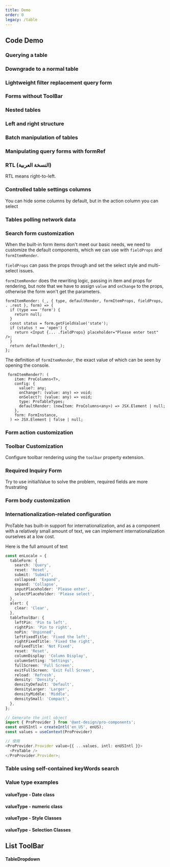 ```yaml
---
title: Demo
order: 0
legacy: /table
---
```


## Code Demo

### Querying a table

<code src="../demos/table/single.tsx"  background="var(--main-bg-color)" ></code>

<code src="../demos/table/dataSource.tsx"  background="var(--main-bg-color)" debug></code>

### Downgrade to a normal table

<code src="../demos/table/normal.tsx"  background="var(--main-bg-color)" ></code>

### Lightweight filter replacement query form

<code src="../demos/table/lightfilter.tsx"  background="var(--main-bg-color)" ></code>

### Forms without ToolBar

<code src="../demos/table/no-title.tsx" ></code>

### Nested tables

<code src="../demos/table/table-nested.tsx"  background="var(--main-bg-color)" ></code>

### Left and right structure

<code src="../demos/table/split.tsx"  background="var(--main-bg-color)" ></code>

### Batch manipulation of tables

<code src="../demos/table/batchOption.tsx"  background="var(--main-bg-color)" ></code>

### Manipulating query forms with formRef

<code src="../demos/table/form.tsx"  background="var(--main-bg-color)" ></code>

### RTL (النسخة العربية)

RTL means right-to-left.

<code src="../demos/table/rtl_table.tsx"  background="var(--main-bg-color)" ></code>

### Controlled table settings columns

You can hide some columns by default, but in the action column you can select

<code src="../demos/table/columnsStateMap.tsx"  background="var(--main-bg-color)" ></code>

### Tables polling network data

<code src="../demos/table/pollinga.tsx"  background="var(--main-bg-color)" ></code>

### Search form customization

When the built-in form items don't meet our basic needs, we need to customize the default components, which we can use with `fieldProps` and `formItemRender`.

`fieldProps` can pass the props through and set the select style and multi-select issues.

`formItemRender` does the rewriting logic, passing in item and props for rendering, but note that we have to assign `value` and `onChange` to the props, otherwise the form won't get the parameters.

```tsx | pure
formItemRender: (_, { type, defaultRender, formItemProps, fieldProps, . .rest }, form) => {
  if (type === 'form') {
    return null;
  }
  const status = form.getFieldValue('state');
  if (status ! == 'open') {
    return <Input {... .fieldProps} placeholder="Please enter test" />;
  }
  return defaultRender(_);
};
```

The definition of `formItemRender`, the exact value of which can be seen by opening the console.

```tsx | pure
 formItemRender?: (
    item: ProColumns<T>,
    config: {
      value?: any;
      onChange?: (value: any) => void;
      onSelect?: (value: any) => void;
      type: ProTableTypes;
      defaultRender: (newItem: ProColumns<any>) => JSX.Element | null;
    },
    form: FormInstance,
  ) => JSX.Element | false | null;
```

<code src="../demos/table/linkage_form.tsx"  background="var(--main-bg-color)" ></code>

### Form action customization

<code src="../demos/table/search_option.tsx"  background="var(--main-bg-color)" ></code>

### Toolbar Customization

Configure toolbar rendering using the `toolbar` property extension.

<code src="../demos/table/listToolBar.tsx"  background="var(--main-bg-color)" ></code>

### Required Inquiry Form

Try to use initialValue to solve the problem, required fields are more frustrating

<code src="../demos/table/open-rules.tsx" ></code>

### Form body customization

<code src="../demos/table/renderTable.tsx"  background="var(--main-bg-color)" ></code>

### Internationalization-related configuration

ProTable has built-in support for internationalization, and as a component with a relatively small amount of text, we can implement internationalization ourselves at a low cost.

Here is the full amount of text

```typescript | pure
const enLocale = {
  tableForm: {
    search: 'Query',
    reset: 'Reset',
    submit: 'Submit',
    collapsed: 'Expand',
    expand: 'Collapse',
    inputPlaceholder: 'Please enter',
    selectPlaceholder: 'Please select',
  },
  alert: {
    clear: 'Clear',
  },
  tableToolBar: {
    leftPin: 'Pin to left',
    rightPin: 'Pin to right',
    noPin: 'Unpinned',
    leftFixedTitle: 'Fixed the left',
    rightFixedTitle: 'Fixed the right',
    noFixedTitle: 'Not Fixed',
    reset: 'Reset',
    columnDisplay: 'Column Display',
    columnSetting: 'Settings',
    fullScreen: 'Full Screen',
    exitFullScreen: 'Exit Full Screen',
    reload: 'Refresh',
    density: 'Density',
    densityDefault: 'Default',
    densityLarger: 'Larger',
    densityMiddle: 'Middle',
    densitySmall: 'Compact',
  },
};

// Generate the intl object
import { ProProvider } from '@ant-design/pro-components';
const enUSIntl = createIntl('en_US', enUS);
const values = useContext(ProProvider)

// 使用
<ProProvider.Provider value={{ ...values, intl: enUSIntl }}>
  <ProTable />
</ProProvider.Provider>;
```

<code src="../demos/table/intl.tsx"  background="var(--main-bg-color)" ></code>

### Table using self-contained keyWords search

<code src="../demos/table/search.tsx"  background="var(--main-bg-color)" ></code>

### Value type examples

#### valueType - Date class

<code src="../demos/table/valueTypeDate.tsx"  background="var(--main-bg-color)" ></code>

#### valueType - numeric class

<code src="../demos/table/valueTypeNumber.tsx"  background="var(--main-bg-color)" ></code>

#### valueType - Style Classes

<code src="../demos/table/valueType.tsx"  background="var(--main-bg-color)" ></code>

#### valueType - Selection Classes

<code src="../demos/table/valueType_select.tsx"  background="var(--main-bg-color)" ></code>

<code src="../demos/table/config-provider.tsx" debug  background="var(--main-bg-color)" ></code>

## List ToolBar

<code src="../demos/table/ListToolBar/basic.tsx" background="var(--main-bg-color)" title="列表工具栏-基本使用"></code>

<code src="../demos/table/ListToolBar/no-title.tsx" background="var(--main-bg-color)" title="无标题" desc="列表工具栏-没有标题的情况下搜索框会前置。"></code>

<code src="../demos/table/ListToolBar/multipleLine.tsx" background="var(--main-bg-color)" title="双行布局" desc="列表工具栏-双行的情况下会有双行的布局形式。"></code>

<code src="../demos/table/ListToolBar/tabs.tsx" background="var(--main-bg-color)" title="带标签" desc="列表工具栏-标签需配合 `multipleLine` 为 `true` 时使用。"></code>

<code src="../demos/table/ListToolBar/menu.tsx" background="var(--main-bg-color)" title="列表工具栏-标题下拉菜单"></code>

#### TableDropdown

<code src="../demos/table/edittable-rules.tsx" background="var(--main-bg-color)" title="列表工具栏-标题下拉菜单" debug></code>
